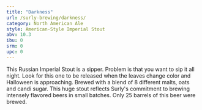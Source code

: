 ```yaml
---
title: "Darkness"
url: /surly-brewing/darkness/
category: North American Ale
style: American-Style Imperial Stout
abv: 10.3
ibu: 0
srm: 0
upc: 0
---
```

This Russian Imperial Stout is a sipper. Problem is that you want to sip it all night. Look for this one to be released when the leaves change color and Halloween is approaching. Brewed with a blend of 8 different malts, oats and candi sugar. This huge stout reflects Surly's commitment to brewing intensely flavored beers in small batches. Only 25 barrels of this beer were brewed.
